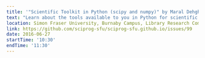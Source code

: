 ```yaml
---
title: '"Scientific Toolkit in Python (scipy and numpy)" by Maral Dehghani'
text: "Learn about the tools available to you in Python for scientific computing!"
location: Simon Fraser University, Burnaby Campus, Library Research Commons
link: https://github.com/sciprog-sfu/sciprog-sfu.github.io/issues/99
date: 2016-06-27
startTime: '10:30'
endTime: '11:30'
---
```

